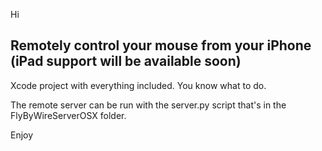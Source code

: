 Hi

Remotely control your mouse from your iPhone (iPad support will be available soon)
-------------------------------------------------


Xcode project with everything included. You know what to do.

The remote server can be run with the server.py script that's in the FlyByWireServerOSX folder.

Enjoy